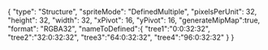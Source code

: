 {
  "type": "Structure",
  "spriteMode": "DefinedMultiple",
  "pixelsPerUnit": 32,
  "height": 32,
  "width": 32,
  "xPivot": 16,
  "yPivot": 16,
  "generateMipMap":true,
  "format": "RGBA32",
  "nameToDefined":{
	"tree1":"0:0:32:32",
	"tree2":"32:0:32:32",
	"tree3":"64:0:32:32",
	"tree4":"96:0:32:32"
  }
}